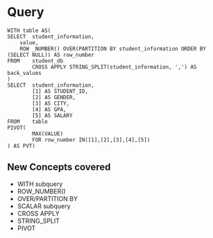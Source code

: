 # Query


    WITH table AS(
    SELECT  student_information,
        value,
        ROW _NUMBER() OVER(PARTITION BY student_information ORDER BY (SELECT NULL)) AS row_number
    FROM    student_db
            CROSS APPLY STRING_SPLIT(student_information, ',') AS back_values
    )
    SELECT  student_information,
            [1] AS STUDENT_ID,
            [2] AS GENDER,
            [3] AS CITY,
            [4] AS GPA,
            [5] AS SALARY
    FROM    table
    PIVOT(
            MAX(VALUE)
            FOR row_number IN([1],[2],[3],[4],[5])
    ) AS PVT)


## New Concepts covered
- WITH subquery
- ROW_NUMBER()
- OVER/PARTITION BY
- SCALAR subquery
- CROSS APPLY
- STRING_SPLIT
- PIVOT

